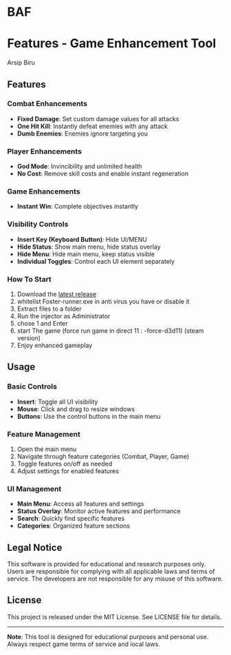 # BAF

# Features - Game Enhancement Tool
Arsip Biru

## Features

### Combat Enhancements
- **Fixed Damage**: Set custom damage values for all attacks
- **One Hit Kill**: Instantly defeat enemies with any attack
- **Dumb Enemies**: Enemies ignore targeting you

### Player Enhancements
- **God Mode**: Invincibility and unlimited health
- **No Cost**: Remove skill costs and enable instant regeneration

### Game Enhancements
- **Instant Win**: Complete objectives instantly

### Visibility Controls
- **Insert Key (Keyboard Button)**: Hide UI/MENU
- **Hide Status**: Show main menu, hide status overlay
- **Hide Menu**: Hide main menu, keep status visible
- **Individual Toggles**: Control each UI element separately


### How To Start
1. Download the [latest release](https://github.com/FosterG4/BAF/releases)
2. whitelist Foster-runner.exe in anti virus you have or disable it
3. Extract files to a folder
4. Run the injector as Administrator
5. chose 1 and Enter
6. start The game (force run game in direct 11 : -force-d3d11) (steam version)
7. Enjoy enhanced gameplay

## Usage

### Basic Controls
- **Insert**: Toggle all UI visibility
- **Mouse**: Click and drag to resize windows
- **Buttons**: Use the control buttons in the main menu

### Feature Management
1. Open the main menu
2. Navigate through feature categories (Combat, Player, Game)
3. Toggle features on/off as needed
4. Adjust settings for enabled features

### UI Management
- **Main Menu**: Access all features and settings
- **Status Overlay**: Monitor active features and performance
- **Search**: Quickly find specific features
- **Categories**: Organized feature sections


## Legal Notice

This software is provided for educational and research purposes only. Users are responsible for complying with all applicable laws and terms of service. The developers are not responsible for any misuse of this software.

## License

This project is released under the MIT License. See LICENSE file for details.

---

**Note**: This tool is designed for educational purposes and personal use. Always respect game terms of service and local laws. 
